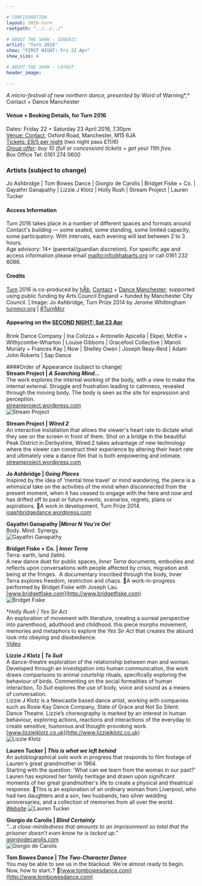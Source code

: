 ```yaml
---

# CONFIGURATION
layout: 2016-turn
rootpath: "../../../"

# ABOUT THE SHOW - GENERIC
artist: "Turn 2016"
show: "FIRST NIGHT: Fri 22 Apr"
show_size: 4

# ABOUT THE SHOW - LAYOUT
header_image:

---
```

*A micro-festival of new northern dance, presented by* Word of Warning*,* Contact *+* Dance Manchester
        
#### Venue + Booking Details, for Turn 2016              
Dates: Friday 22 + Saturday 23 April 2016, 7.30pm       
<a href="http://contactmcr.com/visit/getting-here" target="_blank">Venue: Contact</a>, Oxford Road, Manchester, M15 6JA         
<a href="http://contactmcr.com/whats-on/47093-turn-2016/booking" target="_blank">Tickets: £9/5 per night</a> (two night pass £11/6)        
*<a href="http://www.contactmcr.com/ticketoffers" target="_blank">Group offer</a>: buy 10 (full or concession) tickets + get your 11th free.*        
Box Office Tel: 0161 274 0600                
                  
### Artists (subject to change)     
Jo Ashbridge | Tom Bowes Dance | Giorgio de Carolis | Bridget Fiske + Co. | Gayathri Ganapathy | Lizzie J Klotz | Holly Rush | Stream Project | Lauren Tucker        
              
#### Access Information      
Turn 2016 takes place in a number of different spaces and formats around Contact's building — some seated, some standing, some limited capacity, some participatory. With intervals, each evening will last between 2 to 3 hours.<br>Age advisory: 14+ (parental/guardian discretion). For specific age and access information please email <mailto:info@habarts.org> or call 0161 232 6086.            
       
#### Credits         
[Turn](/hab/turn) 2016 is co-produced by [hÅb](/hab), <a href="http://contactmcr.com" target="_blank">Contact</a> + <a href="http://www.digm.org" target="_blank">Dance Manchester</a>; supported using public funding by Arts Council England + funded by Manchester City Council. | Image: Jo Ashbridge, Turn Prize 2014 by Jerome Whittingham          
<a href="http://turnmcr.org" target="_blank">turnmcr.org</a> | <a href="http://twitter.com/hashtag/TurnMcr" target="_blank">#TurnMcr</a>          
         
#### Appearing on the [SECOND NIGHT: Sat 23 Apr](/current/2016-turn/sat)          
Brink Dance Company | Ina Colizza + Antonello Apicella | Ekpei, McKie + Withycombe-Wharton | Louise Gibbons | Gracefool Collective | Manoli Moriaty + Frances Kay | Now | Shelley Owen | Joseph Reay-Reid | Adam John Roberts | Sap Dance

####Order of Appearance (subject to change)           
**Stream Project | *A Searching Mind...***    
The work explores the internal working of the body, with a view to make the internal external. Struggle and frustration leading to calmness, revealed through the moving body. The body is seen as the site for expression and perception.    
 [streamproject.wordpress.com](https://streamproject.wordpress.com/)    
 ![Stream Project](stream.jpg)    
 **Stream Project | *Wired 2***   
An interactive installation that allows the viewer's heart rate to dictate what they see on the screen in front of them.  Shot on a bridge in the beautiful Peak District in Derbyshire, Wired:2 takes advantage of new technology where the viewer can construct their experience by altering their heart rate and ultimately view a dance film that is both empowering and intimate.    
 [streamproject.wordpress.com](https://streamproject.wordpress.com/)    
   **Jo Ashbridge | *Going Places***                      
Inspired by the idea of ‘mental time travel’ or mind wandering, the piece is a whimsical take on the activities of the mind when disconnected from the present moment, when it has ceased to engage with the here and now and has drifted off to past or future events, scenarios, regrets, plans or aspirations.     A work in development, Turn Prize 2014.    
[joashbridgedance.wordpress.com](https:/joashbridgedance.wordpress.com)    
**Gayathri Ganapathy |*Mirror N You're On!***                     
Body. Mind. Synergy.    
![Gayathri Ganapathy](gganapathy.jpg)      
    	**Bridget Fiske + Co. | *Inner Terra***                	
Terra: earth, land (latin).    
A new dance duet for public spaces, *Inner Terra* documents, embodies and reflects upon conversations with people affected by crisis, migration and being at the fringes.  A documentary inscribed through the body, Inner Terra explores freedom, restriction and chaos.      A work-in-progress performed by Bridget Fiske with Joseph Lau.    
[www.bridgetfiske.com](http://www.bridgetfiske.com)     
![Bridget Fiske](fiskebylau3.jpg)     
**Holly Rush | *Yes Sir Act**      
An exploration of movement with literature, creating a surreal perspective into parenthood, adulthood and childhood. this piece morphs movement, memories and metaphors to explore the *Yes Sir Act* that creates the absurd look into obeying and disobedience.     
[Video](https://www.youtube.com/channel/UC3OVEE66Ebd22OmwVTCsl0A )      
**Lizzie J Klotz | *To Suit***                 	
A dance-theatre exploration of the relationship between man and woman. Developed through an investigation into human communication, the work draws comparisons to animal courtship rituals, specifically exploring the behaviour of birds. Commenting on the social formalities of human interaction, *To Suit* explores the use of body, voice and sound as a means of conversation.    
Lizzie J Klotz is a Newcastle based dance artist, working with companies such as Rosie Kay Dance Company, State of Grace and Not So Silent: Dance Theatre. Lizzie’s choreography is marked by an interest in human behaviour, exploring actions, reactions and interactions of the everyday to create sensitive, humorous and thought-provoking work.    
[www.lizziejklotz.co.uk](http://www.lizziejklotz.co.uk)    
![Lizzie Klotz](Lizzie-Klotz.jpg)    
   **Lauren Tucker | *This is what we left behind***    
An autobiographical solo work in progress that responds to film footage of Lauren's great grandmother in 1964.    
Starting with the question:  'What can we learn from the woman in our past?' Lauren has explored her family heritage and drawn upon significant moments of her great grandmother's life to create a physical and theatrical response. This is an exploration of an ordinary woman from Liverpool, who had two daughters and a son, two husbands, two silver wedding anniversaries, and a collection of memories from all over the world.    
[Website](http://letucker6.wix.com/laurentuckerdance#!about/c2414)
![Lauren Tucker](lauren_tucker.jpg)      
**Giorgio de Carolis | *Blind Certainty***    
*“…a close-mindedness that amounts to an imprisonment so total that the prisoner doesn’t even know he is locked up.”*    
[giorgiodecarolis.com](http://giorgiodecarolis.com/)    
![Giorgio de Carolis](Giorgio.jpg)    
     **Tom Bowes Dance | *The Two-Character Dance***    
You may be able to see us in the blackout. We're almost ready to begin. Now, how to start..?     [www.tombowesdance.com](http://www.tombowesdance.com)    

